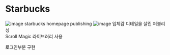 # Starbucks

![image](https://user-images.githubusercontent.com/104730729/173383377-f0702f59-c152-4ceb-9e8b-61f0e1b7c43d.png)
starbucks homepage publishing
![image](https://user-images.githubusercontent.com/104730729/174858707-7963deff-17b7-4e2c-9022-3853a975f38e.png)
입체감 디테일을 살린 퍼블리싱
<br />
Scroll Magic 라이브러리 사용

로그인부분 구현
